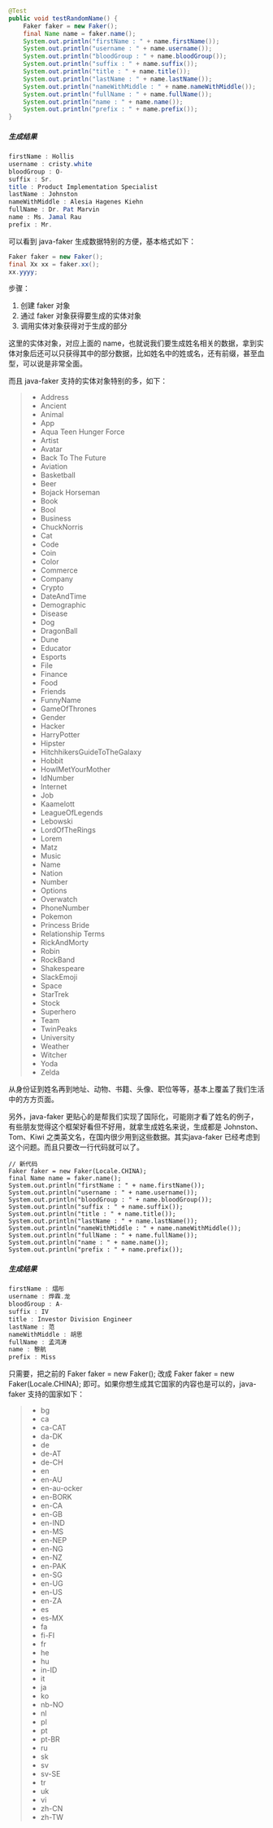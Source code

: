 ```java
@Test
public void testRandomName() {
    Faker faker = new Faker();
    final Name name = faker.name();
    System.out.println("firstName : " + name.firstName());
    System.out.println("username : " + name.username());
    System.out.println("bloodGroup : " + name.bloodGroup());
    System.out.println("suffix : " + name.suffix());
    System.out.println("title : " + name.title());
    System.out.println("lastName : " + name.lastName());
    System.out.println("nameWithMiddle : " + name.nameWithMiddle());
    System.out.println("fullName : " + name.fullName());
    System.out.println("name : " + name.name());
    System.out.println("prefix : " + name.prefix());
}
```

##### 生成结果

```java
firstName : Hollis
username : cristy.white
bloodGroup : O-
suffix : Sr.
title : Product Implementation Specialist
lastName : Johnston
nameWithMiddle : Alesia Hagenes Kiehn
fullName : Dr. Pat Marvin
name : Ms. Jamal Rau
prefix : Mr.
```

可以看到 java-faker 生成数据特别的方便，基本格式如下：

```java
Faker faker = new Faker();
final Xx xx = faker.xx();
xx.yyyy;
```


步骤：

1. 创建 faker 对象
2. 通过 faker 对象获得要生成的实体对象
3. 调用实体对象获得对于生成的部分

这里的实体对象，对应上面的 name，也就说我们要生成姓名相关的数据，拿到实体对象后还可以只获得其中的部分数据，比如姓名中的姓或名，还有前缀，甚至血型，可以说是非常全面。

而且 java-faker 支持的实体对象特别的多，如下：

> - Address
> - Ancient
> - Animal
> - App
> - Aqua Teen Hunger Force
> - Artist
> - Avatar
> - Back To The Future
> - Aviation
> - Basketball
> - Beer
> - Bojack Horseman
> - Book
> - Bool
> - Business
> - ChuckNorris
> - Cat
> - Code
> - Coin
> - Color
> - Commerce
> - Company
> - Crypto
> - DateAndTime
> - Demographic
> - Disease
> - Dog
> - DragonBall
> - Dune
> - Educator
> - Esports
> - File
> - Finance
> - Food
> - Friends
> - FunnyName
> - GameOfThrones
> - Gender
> - Hacker
> - HarryPotter
> - Hipster
> - HitchhikersGuideToTheGalaxy
> - Hobbit
> - HowIMetYourMother
> - IdNumber
> - Internet
> - Job
> - Kaamelott
> - LeagueOfLegends
> - Lebowski
> - LordOfTheRings
> - Lorem
> - Matz
> - Music
> - Name
> - Nation
> - Number
> - Options
> - Overwatch
> - PhoneNumber
> - Pokemon
> - Princess Bride
> - Relationship Terms
> - RickAndMorty
> - Robin
> - RockBand
> - Shakespeare
> - SlackEmoji
> - Space
> - StarTrek
> - Stock
> - Superhero
> - Team
> - TwinPeaks
> - University
> - Weather
> - Witcher
> - Yoda
> - Zelda


从身份证到姓名再到地址、动物、书籍、头像、职位等等，基本上覆盖了我们生活中的方方页面。

另外，java-faker 更贴心的是帮我们实现了国际化，可能刚才看了姓名的例子，有些朋友觉得这个框架好看但不好用，就拿生成姓名来说，生成都是 Johnston、Tom、Kiwi 之类英文名，在国内很少用到这些数据。其实java-faker 已经考虑到这个问题。而且只要改一行代码就可以了。

```
// 新代码
Faker faker = new Faker(Locale.CHINA);
final Name name = faker.name();
System.out.println("firstName : " + name.firstName());
System.out.println("username : " + name.username());
System.out.println("bloodGroup : " + name.bloodGroup());
System.out.println("suffix : " + name.suffix());
System.out.println("title : " + name.title());
System.out.println("lastName : " + name.lastName());
System.out.println("nameWithMiddle : " + name.nameWithMiddle());
System.out.println("fullName : " + name.fullName());
System.out.println("name : " + name.name());
System.out.println("prefix : " + name.prefix());
```

##### 生成结果

```java
firstName : 熠彤
username : 烨霖.龙
bloodGroup : A-
suffix : IV
title : Investor Division Engineer
lastName : 范
nameWithMiddle : 胡思
fullName : 孟鸿涛
name : 黎航
prefix : Miss
```

只需要，把之前的 Faker faker = new Faker(); 改成 Faker faker = new Faker(Locale.CHINA); 即可。如果你想生成其它国家的内容也是可以的，java-faker 支持的国家如下：

> - bg
> - ca
> - ca-CAT
> - da-DK
> - de
> - de-AT
> - de-CH
> - en
> - en-AU
> - en-au-ocker
> - en-BORK
> - en-CA
> - en-GB
> - en-IND
> - en-MS
> - en-NEP
> - en-NG
> - en-NZ
> - en-PAK
> - en-SG
> - en-UG
> - en-US
> - en-ZA
> - es
> - es-MX
> - fa
> - fi-FI
> - fr
> - he
> - hu
> - in-ID
> - it
> - ja
> - ko
> - nb-NO
> - nl
> - pl
> - pt
> - pt-BR
> - ru
> - sk
> - sv
> - sv-SE
> - tr
> - uk
> - vi
> - zh-CN
> - zh-TW